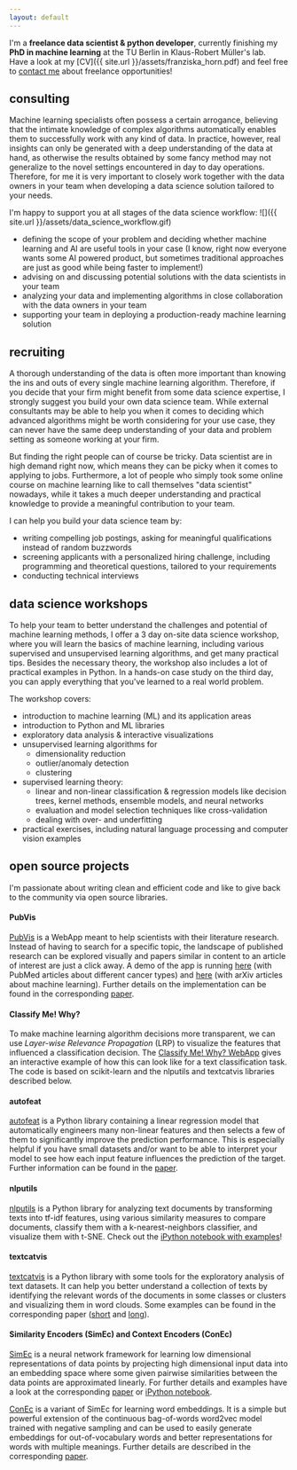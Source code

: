 ```yaml
---
layout: default
---
```


I'm a **freelance data scientist & python developer**, currently finishing my **PhD in machine learning** at the TU Berlin in Klaus-Robert Müller's lab.
<br>
Have a look at my [CV]({{ site.url }}/assets/franziska_horn.pdf) and feel free to <a href="mailto:franzi@datasc.xyz?Subject=Freelance%20opportunity" target="_top">contact me</a> about freelance opportunities!


## consulting
Machine learning specialists often possess a certain arrogance, believing that the intimate knowledge of complex algorithms automatically enables them to successfully work with any kind of data. In practice, however, real insights can only be generated with a deep understanding of the data at hand, as otherwise the results obtained by some fancy method may not generalize to the novel settings encountered in day to day operations. Therefore, for me it is very important to closely work together with the data owners in your team when developing a data science solution tailored to your needs.

I'm happy to support you at all stages of the data science workflow:
![]({{ site.url }}/assets/data_science_workflow.gif)
- defining the scope of your problem and deciding whether machine learning and AI are useful tools in your case (I know, right now everyone wants some AI powered product, but sometimes traditional approaches are just as good while being faster to implement!)
- advising on and discussing potential solutions with the data scientists in your team
- analyzing your data and implementing algorithms in close collaboration with the data owners in your team
- supporting your team in deploying a production-ready machine learning solution


## recruiting
A thorough understanding of the data is often more important than knowing the ins and outs of every single machine learning algorithm. Therefore, if you decide that your firm might benefit from some data science expertise, I strongly suggest you build your own data science team. While external consultants may be able to help you when it comes to deciding which advanced algorithms might be worth considering for your use case, they can never have the same deep understanding of your data and problem setting as someone working at your firm.

But finding the right people can of course be tricky. Data scientist are in high demand right now, which means they can be picky when it comes to applying to jobs. Furthermore, a lot of people who simply took some online course on machine learning like to call themselves "data scientist" nowadays, while it takes a much deeper understanding and practical knowledge to provide a meaningful contribution to your team.

I can help you build your data science team by:
* writing compelling job postings, asking for meaningful qualifications instead of random buzzwords
* screening applicants with a personalized hiring challenge, including programming and theoretical questions, tailored to your requirements
* conducting technical interviews


## data science workshops
To help your team to better understand the challenges and potential of machine learning methods, I offer a 3 day on-site data science workshop, where you will learn the basics of machine learning, including various supervised and unsupervised learning algorithms, and get many practical tips. Besides the necessary theory, the workshop also includes a lot of practical examples in Python. In a hands-on case study on the third day, you can apply everything that you've learned to a real world problem.

The workshop covers:
* introduction to machine learning (ML) and its application areas
* introduction to Python and ML libraries
* exploratory data analysis & interactive visualizations
* unsupervised learning algorithms for
    * dimensionality reduction
    * outlier/anomaly detection
    * clustering
* supervised learning theory:
    * linear and non-linear classification & regression models like decision trees, kernel methods, ensemble models, and neural networks
    * evaluation and model selection techniques like cross-validation
    * dealing with over- and underfitting
* practical exercises, including natural language processing and computer vision examples


## open source projects
I'm passionate about writing clean and efficient code and like to give back to the community via open source libraries.

#### PubVis
[PubVis](https://github.com/cod3licious/pubvis) is a WebApp meant to help scientists with their literature research. Instead of having to search for a specific topic, the landscape of published research can be explored visually and papers similar in content to an article of interest are just a click away.  A demo of the app is running [here](https://pubvis.herokuapp.com/) (with PubMed articles about different cancer types) and [here](https://arxvis.herokuapp.com/) (with arXiv articles about machine learning). Further details on the implementation can be found in the corresponding [paper](http://arxiv.org/abs/1706.08094).

#### Classify Me! Why?
To make machine learning algorithm decisions more transparent, we can use _Layer-wise Relevance Propagation_ (LRP) to visualize the features that influenced a classification decision. The [Classify Me! Why? WebApp](https://classifymewhy.herokuapp.com/) gives an interactive example of how this can look like for a text classification task. The code is based on scikit-learn and the nlputils and textcatvis libraries described below.

#### autofeat
[autofeat](https://github.com/cod3licious/autofeat) is a Python library containing a linear regression model that automatically engineers many non-linear features and then selects a few of them to significantly improve the prediction performance. This is especially helpful if you have small datasets and/or want to be able to interpret your model to see how each input feature influences the prediction of the target. Further information can be found in the [paper](https://arxiv.org/abs/1901.07329).

#### nlputils
[nlputils](https://github.com/cod3licious/nlputils) is a Python library for analyzing text documents by transforming texts into tf-idf features, using various similarity measures to compare documents, classify them with a k-nearest-neighbors classifier, and visualize them with t-SNE. Check out the [iPython notebook with examples](https://github.com/cod3licious/nlputils/blob/master/examples/examples.ipynb)!

#### textcatvis
[textcatvis](https://github.com/cod3licious/textcatvis) is a Python library with some tools for the exploratory analysis of text datasets. It can help you better understand a collection of texts by identifying the relevant words of the documents in some classes or clusters and visualizing them in word clouds. Some examples can be found in the corresponding paper ([short](http://arxiv.org/abs/1707.06100) and [long](http://arxiv.org/abs/1707.05261)).

#### Similarity Encoders (SimEc) and Context Encoders (ConEc)
[SimEc](https://github.com/cod3licious/simec) is a neural network framework for learning low dimensional representations of data points by projecting high dimensional input data into an embedding space where some given pairwise similarities between the data points are approximated linearly. For further details and examples have a look at the corresponding [paper](http://www.czasopisma.pan.pl/Content/109871/PDF/07_821-830_00901_Bpast.No.66-6_31.12.18_K2.pdf?handler=pdf) or [iPython notebook](https://github.com/cod3licious/simec/blob/master/basic_examples_compact.ipynb).

[ConEc](https://github.com/cod3licious/conec) is a variant of SimEc for learning word embeddings. It is a simple but powerful extension of the continuous bag-of-words word2vec model trained with negative sampling and can be used to easily generate embeddings for out-of-vocabulary words and better representations for words with multiple meanings. Further details are described in the corresponding [paper](https://arxiv.org/abs/1706.02496).
